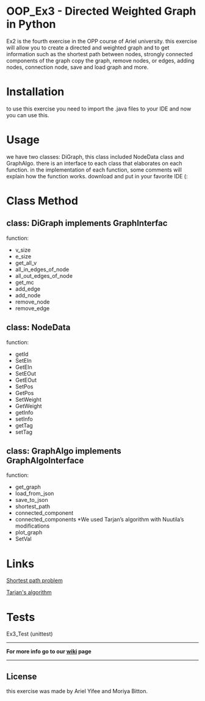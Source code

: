 # OOP_Ex3 - Directed Weighted Graph in Python

Ex2 is the fourth exercise in the OPP course of Ariel university. this exercise will allow you to create a directed and weighted graph and to get information such as the shortest path between nodes, strongly connected components of the graph copy the graph, remove nodes, or edges, adding nodes, connection node, save and load graph and more.

# Installation

to use this exercise you need to import the .java files to your IDE and now you can use this.

# Usage

we have two classes: DiGraph, this class included NodeData class and GraphAlgo. there is an interface to each class that elaborates on each function. in the implementation of each function, some comments will explain how the function works. download and put in your favorite IDE (:


# Class Method

## class: DiGraph implements GraphInterfac

function:

* v_size
* e_size
* get_all_v
* all_in_edges_of_node
* all_out_edges_of_node
* get_mc
* add_edge
* add_node
* remove_node
* remove_edge

## class: NodeData

function:

* getId
* SetEIn
* GetEIn
* SetEOut
* GetEOut
* SetPos
* GetPos
* SetWeight
* GetWeight
* getInfo
* setInfo
* getTag
* setTag

## class: GraphAlgo implements GraphAlgoInterface

function: 

 * get_graph
 * load_from_json
 * save_to_json
 * shortest_path
 * connected_component
 * connected_components *We used Tarjan’s algorithm with Nuutila’s modifications
 * plot_graph
 * SetVal 
	
# Links
	
[Shortest path problem](https://en.wikipedia.org/wiki/Shortest_path_problem)

[Tarjan's algorithm](https://en.wikipedia.org/wiki/Tarjan%27s_strongly_connected_components_algorithm)
	
# Tests 

Ex3_Test (unittest)

***
**For more info go to our [wiki](https://github.com/ArielYifee/OOP_Ex3/wiki) page**
***
## License

this exercise was made by Ariel Yifee and Moriya Bitton.

